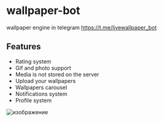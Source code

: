 # wallpaper-bot
wallpaper engine in telegram
https://t.me/livewallpaper_bot

## Features
- Rating system
- Gif and photo support
- Media is not stored on the server 
- Upload your wallpapers
- Wallpapers carousel
- Notifications system
- Profile system



![изображение](https://user-images.githubusercontent.com/43171120/181935394-90f37a86-0905-4be6-9f03-7e3a9ac94db4.png)
